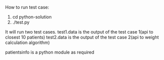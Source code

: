 How to run test case:
1. cd python-solution
2. ./test.py

It will run two test cases. 
test1.data is the output of the test case 1(api to closest 10 patients)
test2.data is the output of the test case 2(api to weight calculation algorithm)

patientsinfo is a python module as required

